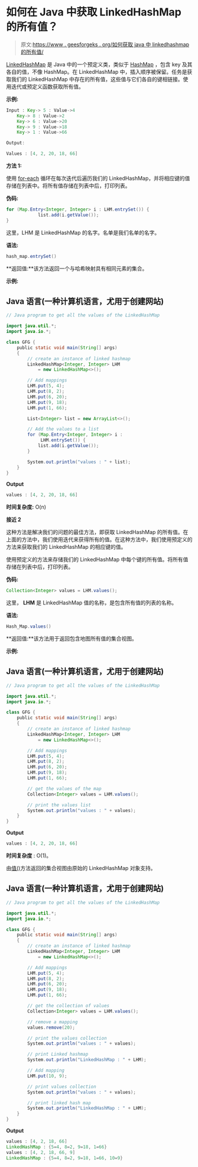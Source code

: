 # 如何在 Java 中获取 LinkedHashMap 的所有值？

> 原文:[https://www . geesforgeks . org/如何获取 java 中 linkedhashmap 的所有值/](https://www.geeksforgeeks.org/how-to-get-all-the-values-of-the-linkedhashmap-in-java/)

[LinkedHashMap](https://www.geeksforgeeks.org/linkedhashmap-class-java-examples/) 是 Java 中的一个预定义类，类似于 [HashMap](https://www.geeksforgeeks.org/java-util-hashmap-in-java-with-examples/) ，包含 key 及其各自的值，不像 HashMap。在 LinkedHashMap 中，插入顺序被保留。任务是获取我们的 LinkedHashMap 中存在的所有值，这些值与它们各自的键相链接。使用迭代或预定义函数获取所有值。

**示例:**

```java
Input : Key-> 5 : Value->4
    Key-> 8 : Value->2
    Key-> 6 : Value->20
    Key-> 9 : Value->18
    Key-> 1 : Value->66

Output:

Values : [4, 2, 20, 18, 66]
```

**方法 1:**

使用 [for-each](https://www.geeksforgeeks.org/for-each-loop-in-java/) 循环在每次迭代后遍历我们的 LinkedHashMap，并将相应键的值存储在列表中。将所有值存储在列表中后，打印列表。

**伪码:**

```java
for (Map.Entry<Integer, Integer> i : LHM.entrySet()) {
            list.add(i.getValue());
}
```

这里，LHM 是 LinkedHashMap 的名字。名单是我们名单的名字。

**语法:**

```java
hash_map.entrySet()
```

**返回值:**该方法返回一个与哈希映射具有相同元素的集合。

**示例:**

## Java 语言(一种计算机语言，尤用于创建网站)

```java
// Java program to get all the values of the LinkedHashMap

import java.util.*;
import java.io.*;

class GFG {
    public static void main(String[] args)
    {
        // create an instance of linked hashmap
        LinkedHashMap<Integer, Integer> LHM
            = new LinkedHashMap<>();

        // Add mappings
        LHM.put(5, 4);
        LHM.put(8, 2);
        LHM.put(6, 20);
        LHM.put(9, 18);
        LHM.put(1, 66);

        List<Integer> list = new ArrayList<>();

        // Add the values to a list
        for (Map.Entry<Integer, Integer> i :
             LHM.entrySet()) {
            list.add(i.getValue());
        }

        System.out.println("values : " + list);
    }
}
```

**Output**

```java
values : [4, 2, 20, 18, 66]
```

**时间复杂度:** O(n)

**接近 2**

这种方法是解决我们的问题的最佳方法，即获取 LinkedHashMap 的所有值。在上面的方法中，我们使用迭代来获得所有的值。在这种方法中，我们使用预定义的方法来获取我们的 LinkedHashMap 的相应键的值。

使用预定义的方法来存储我们的 LinkedHashMap 中每个键的所有值。将所有值存储在列表中后，打印列表。

**伪码:**

```java
Collection<Integer> values = LHM.values();
```

这里， **LHM** 是 LinkedHashMap 值的名称，是包含所有值的列表的名称。

**语法:**

```java
Hash_Map.values()
```

**返回值:**该方法用于返回包含地图所有值的集合视图。

**示例:**

## Java 语言(一种计算机语言，尤用于创建网站)

```java
// Java program to get all the values of the LinkedHashMap

import java.util.*;
import java.io.*;

class GFG {
    public static void main(String[] args)
    {
        // create an instance of linked hashmap
        LinkedHashMap<Integer, Integer> LHM
            = new LinkedHashMap<>();

        // Add mappings
        LHM.put(5, 4);
        LHM.put(8, 2);
        LHM.put(6, 20);
        LHM.put(9, 18);
        LHM.put(1, 66);

        // get the values of the map
        Collection<Integer> values = LHM.values();

        // print the values list
        System.out.println("values : " + values);
    }
}
```

**Output**

```java
values : [4, 2, 20, 18, 66]
```

**时间复杂度** : O(1)。

由[值()](https://www.geeksforgeeks.org/hashmap-values-method-in-java/)方法返回的集合视图由原始的 LinkedHashMap 对象支持。

## Java 语言(一种计算机语言，尤用于创建网站)

```java
// Java program to get all the values of the LinkedHashMap

import java.util.*;
import java.io.*;

class GFG {
    public static void main(String[] args)
    {
        // create an instance of linked hashmap
        LinkedHashMap<Integer, Integer> LHM
            = new LinkedHashMap<>();

        // Add mappings
        LHM.put(5, 4);
        LHM.put(8, 2);
        LHM.put(6, 20);
        LHM.put(9, 18);
        LHM.put(1, 66);

        // get the collection of values
        Collection<Integer> values = LHM.values();

        // remove a mapping
        values.remove(20);

        // print the values collection
        System.out.println("values : " + values);

        // print Linked hashmap
        System.out.println("LinkedHashMap : " + LHM);

        // Add mapping
        LHM.put(10, 9);

        // print values collection
        System.out.println("values : " + values);

        // print linked hash map
        System.out.println("LinkedHashMap : " + LHM);
    }
}
```

**Output**

```java
values : [4, 2, 18, 66]
LinkedHashMap : {5=4, 8=2, 9=18, 1=66}
values : [4, 2, 18, 66, 9]
LinkedHashMap : {5=4, 8=2, 9=18, 1=66, 10=9}
```